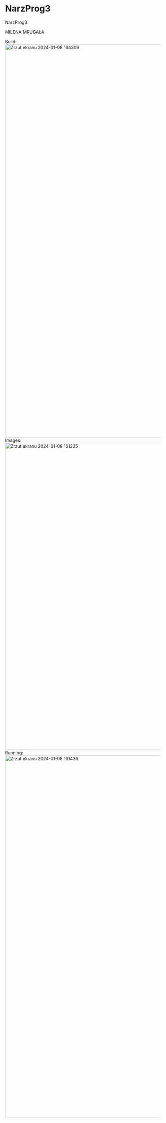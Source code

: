 # NarzProg3
NarzProg3 

MILENA MRUGAŁA

Build:
<img width="1271" alt="Zrzut ekranu 2024-01-08 164309" src="https://github.com/milanotatki/NarzProg3/assets/153101487/dc9cda3d-80eb-4d9d-a96d-9a119a4ed4d5">
Images:
<img width="992" alt="Zrzut ekranu 2024-01-08 161335" src="https://github.com/milanotatki/NarzProg3/assets/153101487/8676c340-01e6-48a8-a23f-5540fd8520b8">
Running:
<img width="1171" alt="Zrzut ekranu 2024-01-08 161436" src="https://github.com/milanotatki/NarzProg3/assets/153101487/925da0a8-2b69-42dc-bced-fa6c8c4394aa">
